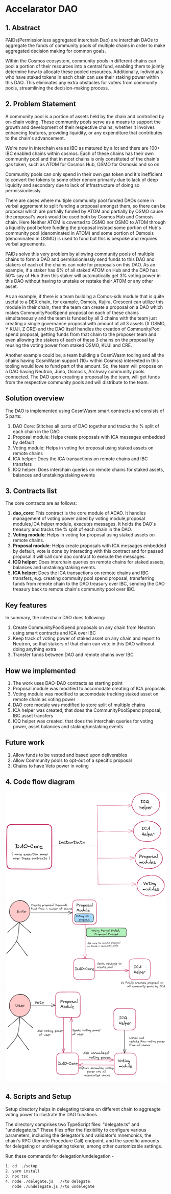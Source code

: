 # Accelarator DAO

## 1. Abstract
PAIDs(Permissionless aggregated interchain Dao) are interchain DAOs to aggregate the funds of community pools of multiple chains in order to make aggregated decision making for common goals.

Within the Cosmos ecosystem, community pools in different chains can pool a portion of their resources into a central fund, enabling them to jointly determine how to allocate these pooled resources. Additionally, individuals who have staked tokens in each chain can use their staking power within this DAO. This eliminates any extra obstacles for voters from community pools, streamlining the decision-making process.

## 2. Problem Statement

A community pool is a portion of assets held by the chain and controlled by on-chain voting. These community pools serve as a means to support the growth and development of their respective chains,  whether it involves enhancing features, providing liquidity, or any expenditure that contributes to the chain's advancement.

We're now in interchain era as IBC as matured by a lot and there are 100+ IBC enabled chains within cosmos. Each of these chains has their own community pool and that in most chains is only constituted of the chain's gas token, such as ATOM for Cosmos Hub, OSMO for Osmosis and so on.

Community pools can only spend in their own gas token and it's inefficient to convert the tokens to some other denom primarily due to lack of deep liquidity and secondary due to lack of infrastructure of doing so permissionlessly.

There are cases where multiple community pool funded DAOs come in verbal aggrement to split funding a proposal amongst them, so there can be proposal which are partially funded by ATOM and partially by OSMO cause the proposal's work would be used both by Cosmos Hub and Osmosis chain. Here Neither ATOM is coverted to OSMO nor OSMO to ATOM through a liquidity pool before funding the proposal instead some portion of Hub's community pool (denominated in ATOM) and some portion of Osmosis (denominated in OSMO) is used to fund but this is bespoke and requires verbal agreements.

PAIDs solve this very problem by allowing community pools of multiple chains to form a DAO and permissionlessly send funds to this DAO and stakers of each of the chains can vote for proposals on this DAO. As an example, if a staker has 6% of all staked ATOM on Hub and the DAO has 50% say of Hub then this staker will automatically get 3% voting power in this DAO without having to unstake or restake their ATOM or any other asset.

As an example, if there is a team building a Comos-sdk module that is quite useful to a DEX chain, for example, Osmois, Kujira, Crescent can utilize this module in their chain, then the team can create a proposal on a DAO which makes CommunityPoolSpend proposal on each of these chains simultaneously and the team is funded by all 3 chains with the team just creating a single governance proposal with amount of all 3 assets (X OSMO, Y KUJI, Z CRE) and the DAO itself handles the creation of CommunityPool spend proposal, getting funds from that chain to the proposer team and even allowing the stakers of each of these 3 chains on the proposal by reusing the voting power from staked OSMO, KUJI and CRE.

Another example could be, a team building a CosmWasm tooling and all the chains having CosmWasm support (10+ within Cosmos) interested in this tooling would love to fund part of the amount. So, the team will propose on a DAO having Neutron, Juno, Osmosis, Archway community pools connected. The DAO upon creating a proposal by the team, will get funds from the respective community pools and will distribute to the team.


## Solution overview

The DAO is implemented using CosmWasm smart contracts and consists of 5 parts:

1. DAO Core: Stitches all parts of DAO together and tracks the % split of each chain in the DAO
2. Proposal module: Helps create proposals with ICA messages embedded by default
3. Voting module: Helps in voting for proposal using staked assets on remote chains
4. ICA helper: Does the ICA transactions on remote chains and IBC transfers
5. ICQ helper: Does interchain queries on remote chains for staked assets, balances and unstaking/staking events

## 3. Contracts list
The core contracts are as follows:

1. **dao_core**: This contract is the core module of ADAO. It handles management of voting power aided by voting module,proposal modules,ICA helper module, executes messages. It holds the DAO's treasury and tracks the % split of each chain in the DAO.
2. **Voting module**: Helps in voting for proposal using staked assets on remote chains.
3. **Proposal module**: Helps create proposals with ICA messages embedded by default, vote is done by interacting with this contract and for passed proposal it will call core dao contract to execute the messages.
4. **ICQ helper**: Does interchain queries on remote chains for staked assets, balances and unstaking/staking events. 
5. **ICA helper**: Does the ICA transactions on remote chains and IBC transfers, e.g. creating commuity pool spend proposal, transferring funds from remote chain to the DAO treasury over IBC, sending the DAO treasury back to remote chain's community pool over IBC.

## Key features

In summary, the interchain DAO does following:

1. Create CommunityPoolSpend proposals on any chain from Neutron using smart contracts and ICA over IBC
2. Keep track of voting power of staked asset on any chain and report to Neutron, so that stakers of that chain can vote in this DAO withoout doing anything extra
3. Transfer funds between DAO and remote chains over IBC

## How we implemented

1. The work uses DAO-DAO contracts as starting point
2. Proposal module was modified to accomodate creating of ICA proposals
3. Voting module was modified to accomodate tracking staked asset on remote chain as voting power
4. DAO core module was modified to store split of multiple chains 
5. ICA helper was created, that does the CommunityPoolSpend proposal, IBC asset transfers
5. ICQ helper was created, that does the interchain queries for voting power, asset balances and staking/unstaking events

## Future work

1. Allow funds to be vested and based upon deliverables
2. Allow Community pools to opt-out of a specific proposal
3. Chains to have Veto power in voting

## 4. Code flow diagram

![Contracts flow](./diagrams/dao_core.png)
![Demand Fund flow](./diagrams/demandFund.png)
![Vote flow](./diagrams/vote.png)

## 4. Scripts and Setup

Setup directory helps in delegating tokens on different chain to aggreagte voting power to illustrate the DAO funations

The directory comprises two TypeScript files: "delegate.ts" and "undelegate.ts." These files offer the flexibility to configure various parameters, including the delegator's and validator's mnemonics, the chain's RPC (Remote Procedure Call) endpoint, and the specific amounts for delegating or undelegating tokens, among other customizable settings.

Run these commands for delegation/undelegation -
```
1. cd  ./setup
2. yarn install
3. npx tsc
4. node ./delegate.js   //to delegate
   node ./undelegate.js //to undelegate
``` 